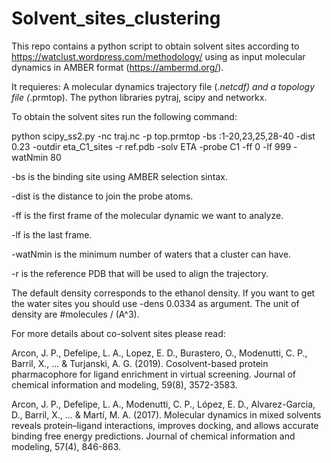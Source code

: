 # Solvent_sites_clustering
This repo contains a python script to obtain solvent sites according to https://watclust.wordpress.com/methodology/
using as input molecular dynamics in AMBER format (https://ambermd.org/).

It requieres: A molecular dynamics trajectory file (*.netcdf) and a topology file (*.prmtop).
The python libraries pytraj, scipy and networkx.

To obtain the solvent sites run the following command:

python scipy_ss2.py -nc traj.nc -p top.prmtop -bs :1-20,23,25,28-40 -dist 0.23 -outdir eta_C1_sites -r ref.pdb -solv ETA -probe C1 -ff 0 -lf 999 -watNmin 80

-bs is the binding site using AMBER selection sintax. 

-dist is the distance to join the probe atoms.

-ff is the first frame of the molecular dynamic we want to analyze.

-lf is the last frame.

-watNmin is the minimum number of waters that a cluster can have.

-r is the reference PDB that will be used to align the trajectory.

The default density corresponds to the ethanol density. If you want to get the water sites you should use -dens 0.0334 as argument. The unit of density are #molecules / (A^3).

For more details about co-solvent sites please read:

 Arcon, J. P., Defelipe, L. A., Lopez, E. D., Burastero, O., Modenutti, C. P., Barril, X., ... & Turjanski, A. G. (2019). Cosolvent-based protein pharmacophore for ligand enrichment in virtual screening. Journal of chemical information and modeling, 59(8), 3572-3583.
 
 Arcon, J. P., Defelipe, L. A., Modenutti, C. P., López, E. D., Alvarez-Garcia, D., Barril, X., ... & Martí, M. A. (2017). Molecular dynamics in mixed solvents reveals protein–ligand interactions, improves docking, and allows accurate binding free energy predictions. Journal of chemical information and modeling, 57(4), 846-863.
